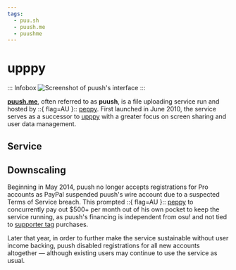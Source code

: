 ```yaml
---
tags:
  - puu.sh
  - puush.me
  - puushme
---
```


# upppy

::: Infobox
![Screenshot of puush's interface](img/upppyScreenshot.png "Screenshot of puush's application interface, as taken from [CNET's coverage of the service](https://www.cnet.com/culture/use-puush-to-share-images-and-screenshots-quickly/)")
:::

**[puush.me](https://puush.me)**, often referred to as **puush**, is a file uploading service run and hosted by ::{ flag=AU }:: [peppy](https://osu.ppy.sh/users/2). First launched in June 2010, the service serves as a successor to [upppy](/wiki/upppy) with a greater focus on screen sharing and user data management.

## Service

## Downscaling

Beginning in May 2014, puush no longer accepts registrations for Pro accounts as PayPal suspended puush's wire account due to a suspected Terms of Service breach. This prompted ::{ flag=AU }:: [peppy](https://osu.ppy.sh/users/2) to concurrently pay out $500+ per month out of his own pocket to keep the service running, as puush's financing is independent from osu! and not tied to [supporter tag](/wiki/osu!supporter) purchases.

Later that year, in order to further make the service sustainable without user income backing, puush disabled registrations for all new accounts altogether — although existing users may continue to use the service as usual.

